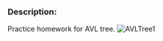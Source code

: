 ### Description:
Practice homework for AVL tree.
![AVLTree1](https://github.com/user-attachments/assets/6662ffa6-67a4-468e-a2cb-e58be7733dd3)
